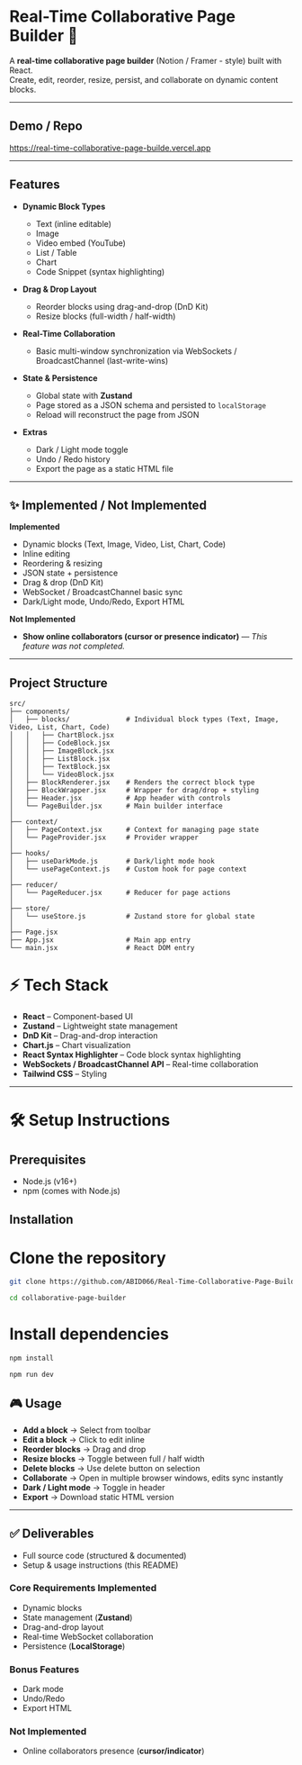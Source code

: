 # Real-Time Collaborative Page Builder 🚀

A **real-time collaborative page builder** (Notion / Framer - style) built with React.  
Create, edit, reorder, resize, persist, and collaborate on dynamic content blocks.


---

## Demo / Repo
https://real-time-collaborative-page-builde.vercel.app

---

## Features

- **Dynamic Block Types**
   - Text (inline editable)
   - Image
   - Video embed (YouTube)
   - List / Table
   - Chart
   - Code Snippet (syntax highlighting)

- **Drag & Drop Layout**
   - Reorder blocks using drag-and-drop (DnD Kit)
   - Resize blocks (full-width / half-width)

- **Real-Time Collaboration**
   - Basic multi-window synchronization via WebSockets / BroadcastChannel (last-write-wins)

- **State & Persistence**
   - Global state with **Zustand**
   - Page stored as a JSON schema and persisted to `localStorage`
   - Reload will reconstruct the page from JSON

- **Extras**
   - Dark / Light mode toggle
   - Undo / Redo history
   - Export the page as a static HTML file

---

## ✨ Implemented / Not Implemented

**Implemented**
- Dynamic blocks (Text, Image, Video, List, Chart, Code)
- Inline editing
- Reordering & resizing
- JSON state + persistence
- Drag & drop (DnD Kit)
- WebSocket / BroadcastChannel basic sync
- Dark/Light mode, Undo/Redo, Export HTML

**Not Implemented**
- **Show online collaborators (cursor or presence indicator)** — *This feature was not completed.*

---

## Project Structure

```
src/
├── components/
│   ├── blocks/              # Individual block types (Text, Image, Video, List, Chart, Code)
│   │   ├── ChartBlock.jsx
│   │   ├── CodeBlock.jsx
│   │   ├── ImageBlock.jsx
│   │   ├── ListBlock.jsx
│   │   ├── TextBlock.jsx
│   │   └── VideoBlock.jsx
│   ├── BlockRenderer.jsx    # Renders the correct block type
│   ├── BlockWrapper.jsx     # Wrapper for drag/drop + styling
│   ├── Header.jsx           # App header with controls
│   └── PageBuilder.jsx      # Main builder interface
│
├── context/
│   ├── PageContext.jsx      # Context for managing page state
│   └── PageProvider.jsx     # Provider wrapper
│
├── hooks/
│   ├── useDarkMode.js       # Dark/light mode hook
│   └── usePageContext.js    # Custom hook for page context
│
├── reducer/
│   └── PageReducer.jsx      # Reducer for page actions
│
├── store/
│   └── useStore.js          # Zustand store for global state
│
├── Page.jsx   
├── App.jsx                  # Main app entry
└── main.jsx                 # React DOM entry

```
# ⚡ Tech Stack

- **React** – Component-based UI
- **Zustand** – Lightweight state management
- **DnD Kit** – Drag-and-drop interaction
- **Chart.js** – Chart visualization
- **React Syntax Highlighter** – Code block syntax highlighting
- **WebSockets / BroadcastChannel API** – Real-time collaboration
- **Tailwind CSS** – Styling

---

# 🛠️ Setup Instructions

## Prerequisites
- Node.js (v16+)
- npm (comes with Node.js)

## Installation


# Clone the repository

```bash
git clone https://github.com/ABID066/Real-Time-Collaborative-Page-Builder

cd collaborative-page-builder
```

# Install dependencies
```bash
npm install

npm run dev
```
## 🎮 Usage

- **Add a block** → Select from toolbar
- **Edit a block** → Click to edit inline
- **Reorder blocks** → Drag and drop
- **Resize blocks** → Toggle between full / half width
- **Delete blocks** → Use delete button on selection
- **Collaborate** → Open in multiple browser windows, edits sync instantly
- **Dark / Light mode** → Toggle in header
- **Export** → Download static HTML version

---

## ✅ Deliverables

- Full source code (structured & documented)
- Setup & usage instructions (this README)

### Core Requirements Implemented
- Dynamic blocks
- State management (**Zustand**)
- Drag-and-drop layout
- Real-time WebSocket collaboration
- Persistence (**LocalStorage**)

### Bonus Features
- Dark mode
- Undo/Redo
- Export HTML

### Not Implemented
- Online collaborators presence (**cursor/indicator**)






